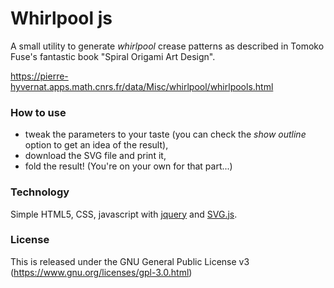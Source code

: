 # Whirlpool js

A small utility to generate *whirlpool* crease patterns as described in Tomoko
Fuse's fantastic book "Spiral Origami Art Design".

https://pierre-hyvernat.apps.math.cnrs.fr/data/Misc/whirlpool/whirlpools.html


### How to use

- tweak the parameters to your taste (you can check the *show outline* option
  to get an idea of the result),
- download the SVG file and print it,
- fold the result! (You're on your own for that part...)


### Technology

Simple HTML5, CSS, javascript with [jquery](https://jquery.com/) and
[SVG.js](http://svgjs.com).


### License

This is released under the GNU General Public License v3
(https://www.gnu.org/licenses/gpl-3.0.html)
